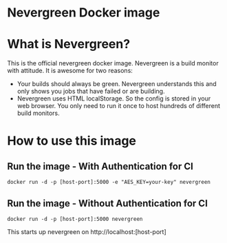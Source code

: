 # Nevergreen Docker image

# What is Nevergreen?

This is the official nevergreen docker image. Nevergreen is a build monitor with attitude. It is awesome for two reasons:

-	Your builds should always be green. Nevergreen understands this and only shows you jobs that have failed or are building.
-	Nevergreen uses HTML localStorage. So the config is stored in your web browser. You only need to run it once to host hundreds of different build monitors.

# How to use this image

## Run the image - With Authentication for CI

	docker run -d -p [host-port]:5000 -e "AES_KEY=your-key" nevergreen 

## Run the image - Without Authentication for CI

	docker run -d -p [host-port]:5000 nevergreen 

This starts up nevergreen on http://localhost:[host-port\]
